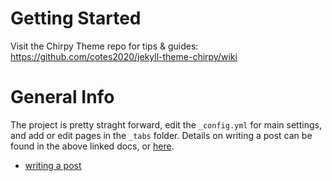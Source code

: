 # Getting Started

Visit the Chirpy Theme repo for tips & guides: https://github.com/cotes2020/jekyll-theme-chirpy/wiki

# General Info

The project is pretty straght forward, edit the `_config.yml` for main settings, and add or edit pages in the `_tabs` folder. Details on writing a post can be found in the above linked docs, or [here](https://chirpy.cotes.page/posts/write-a-new-post/).

- [writing a post](https://chirpy.cotes.page/posts/write-a-new-post/)
